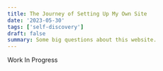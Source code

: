 ```yaml
---
title: The Journey of Setting Up My Own Site
date: '2023-05-30'
tags: ['self-discovery']
draft: false
summary: Some big questions about this website.
---
```


Work In Progress
